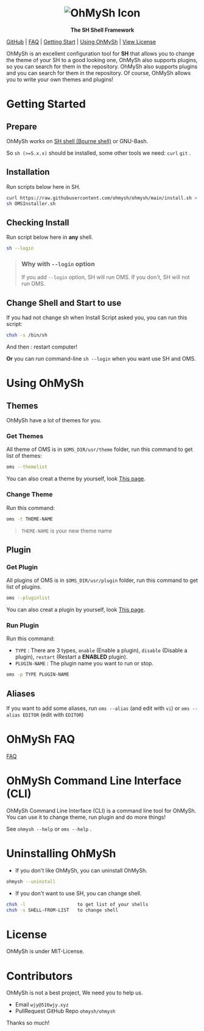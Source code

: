 <center><h1><img src="https://516wjy.xyz:516/OhMySh-width.png" alt="OhMySh Icon"></h1>

<b>The SH Shell Framework</b></center>

[GitHub](https://github.com/ohmysh/ohmysh) | [FAQ](https://github.com/ohmysh/ohmysh/blob/main/FAQ.md) | [Getting Start](https://github.com/ohmysh/ohmysh#getting-started) | [Using OhMySh](https://github.com/ohmysh/ohmysh#using-ohmysh) | [View License](https://github.com/ohmysh/ohmysh/blob/main/LICENSE)

OhMySh is an excellent configuration tool for **SH** that allows you to change the theme of your SH to a good looking one, OhMySh also supports plugins, so you can search for them in the repository. OhMySh also supports plugins and you can search for them in the repository. Of course, OhMySh allows you to write your own themes and plugins!

# Getting Started

## Prepare

OhMySh works on [SH shell (Bourne shell)](https://en.wikipedia.org/wiki/Bourne_shell) or GNU-Bash. 

So `sh (>=5.x.x)` should be installed, some other tools we need: `curl` `git` .

## Installation

Run scripts below here in SH.

```sh
curl https://raw.githubusercontent.com/ohmysh/ohmysh/main/install.sh > OMSInstaller.sh
sh OMSInstaller.sh
```

## Checking Install

Run script below here in **any** shell.

```sh
sh --login
```

> ### Why with `--login` option
> 
> If you add `--login` option, SH will run OMS. If you don't, SH will not run OMS.

## Change Shell and Start to use

If you had not change sh when Install Script asked you, you can run this script:

```sh
chsh -s /bin/sh
```

And then : restart computer!

**Or** you can run command-line `sh --login` when you want use SH and OMS.

# Using OhMySh

## Themes

OhMySh have a lot of themes for you.

### Get Themes

All theme of OMS is in `$OMS_DIR/usr/theme` folder, run this command to get list of themes:

```sh
oms --themelist
```

You can also creat a theme by yourself, look [This page](https://github.com/ohmysh/ohmysh/blob/main/usr/theme/readme.md).

### Change Theme

Run this command:

```sh
oms -t THEME-NAME
```

> `THEME-NAME` is your new theme name

## Plugin

### Get Plugin

All plugins of OMS is in `$OMS_DIR/usr/plugin` folder, run this command to get list of plugins.

```sh
oms --pluginlist
```

You can also creat a plugin by yourself, look [This page](https://github.com/ohmysh/ohmysh/blob/main/usr/plugin/readme.md).

### Run Plugin

Run this command:

- `TYPE` : There are 3 types, `enable` (Enable a plugin), `disable` (Disable a plugin), `restart` (Restart a **ENABLED** plugin).
- `PLUGIN-NAME` : The plugin name you want to run or stop.

```sh
oms -p TYPE PLUGIN-NAME
```

## Aliases

If you want to add some aliases, run `oms --alias` (and edit with `vi`) or `oms --alias EDITOR` (edit with `EDITOR`)


# OhMySh FAQ

[FAQ](https://github.com/ohmysh/ohmysh/blob/main/FAQ.md)

# OhMySh Command Line Interface (CLI)

OhMySh Command Line Interface (CLI) is a command line tool for OhMySh. You can use it to change theme, run plugin and do more things!

See `ohmysh --help` or `oms --help` .

# Uninstalling OhMySh

- If you don't like OhMySh, you can uninstall OhMySh.

```sh
ohmysh --uninstall
```

- If you don't want to use SH, you can change shell.

```sh
chsh -l                   to get list of your shells
chsh -s SHELL-FROM-LIST   to change shell
```

# License

OhMySh is under MIT-License.

# Contributors

OhMySh is not a best project, We need you to help us.

- Email `wjy@516wjy.xyz`
- PullRequest GitHub Repo `ohmysh/ohmysh`

Thanks so much!


